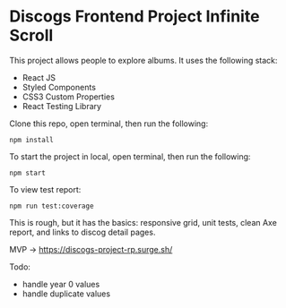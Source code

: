 # Discogs Frontend Project Infinite Scroll

This project allows people to explore albums. It uses the following stack:

- React JS
- Styled Components
- CSS3 Custom Properties
- React Testing Library

Clone this repo, open terminal, then run the following:

```
npm install
```

To start the project in local, open terminal, then run the following:

```
npm start
```

To view test report:

```
npm run test:coverage

```

This is rough, but it has the basics: responsive grid, unit tests, clean Axe report, and links to discog detail pages.

MVP -> https://discogs-project-rp.surge.sh/

Todo:

- handle year 0 values
- handle duplicate values

